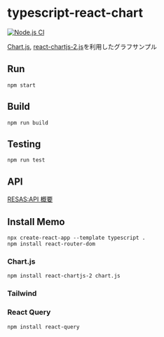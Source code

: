 # typescript-react-chart

[![Node.js CI](https://github.com/hironomiu/typescript-react-chart/actions/workflows/node.js.yml/badge.svg)](https://github.com/hironomiu/typescript-react-chart/actions/workflows/node.js.yml)

[Chart.js](https://www.chartjs.org/), [react-chartjs-2.js](https://react-chartjs-2.js.org/)を利用したグラフサンプル

## Run

```
npm start
```

## Build

```
npm run build
```

## Testing

```
npm run test
```

## API

[RESAS:API 概要](https://opendata.resas-portal.go.jp/docs/api/v1/index.html)

## Install Memo

```
npx create-react-app --template typescript .
npm install react-router-dom
```

### Chart.js

```
npm install react-chartjs-2 chart.js
```

### Tailwind

[](https://tailwindcss.com/docs/guides/create-react-app)

### React Query

```
npm install react-query
```
